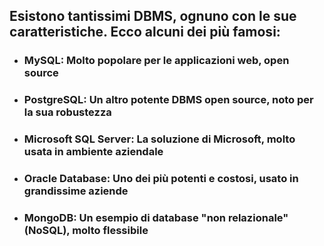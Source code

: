 ## Esistono tantissimi DBMS, ognuno con le sue caratteristiche. Ecco alcuni dei più famosi:

<VSpace space="4"/>

<v-click>

- ### <Alert>MySQL</Alert>: Molto popolare per le applicazioni web, open source
</v-click>

<VSpace space="4"/>

<v-click>

- ### <Alert>PostgreSQL</Alert>: Un altro potente DBMS open source, noto per la sua robustezza
</v-click>

<VSpace space="4"/>

<v-click>

- ### <Alert>Microsoft SQL Server</Alert>: La soluzione di Microsoft, molto usata in ambiente aziendale
</v-click>

<VSpace space="4"/>

<v-click>

- ### <Alert>Oracle Database</Alert>: Uno dei più potenti e costosi, usato in grandissime aziende
</v-click>

<VSpace space="4"/>

<v-click>

- ### <Alert>MongoDB</Alert>: Un esempio di database "non relazionale" (NoSQL), molto flessibile
</v-click>
